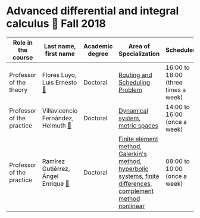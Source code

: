 Advanced differential and integral calculus :closed_book: Fall 2018 
========================

| Role in the course | Last name, first name | Academic degree | Area of Specialization | Schedules |
| ---- | --- | --- | ---- | --- |
| Professor of the theory | Flores Luyo, Luis Ernesto [:e-mail:](mailto:lflores@imca.edu.pe) | Doctoral | [Routing and Scheduling Problem](http://directorio.concytec.gob.pe/appDirectorioCTI/VerDatosInvestigador.do;jsessionid=bbd4db11301782f43306efdc4d5f?id_investigador=90685) | 16:00 to 18:00 (three times a week) |
| Professor of the practice | Villavicencio Fernández, Helmuth [:e-mail:](mailto:hvillavicencio@imca.edu.pe) | Doctoral | [Dynamical system, metric spaces](https://dina.concytec.gob.pe/appDirectorioCTI/VerDatosInvestigador.do?id_investigador=94556) | 14:00 to 16:00 (once a week)|
|Professor of the practice | Ramírez Gutiérrez, Ángel Enrique [:e-mail:](mailto:angelrg12481@gmail.com) | Doctoral | [Finite element method, Galerkin's method, hyperbolic systems, finite differences, complement method nonlinear](https://dina.concytec.gob.pe/appDirectorioCTI/VerDatosInvestigador.do?id_investigador=27285) | 08:00 to 10:00 (once a week)